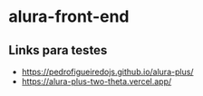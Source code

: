 # alura-front-end
## Links para testes
* https://pedrofigueiredojs.github.io/alura-plus/
* https://alura-plus-two-theta.vercel.app/